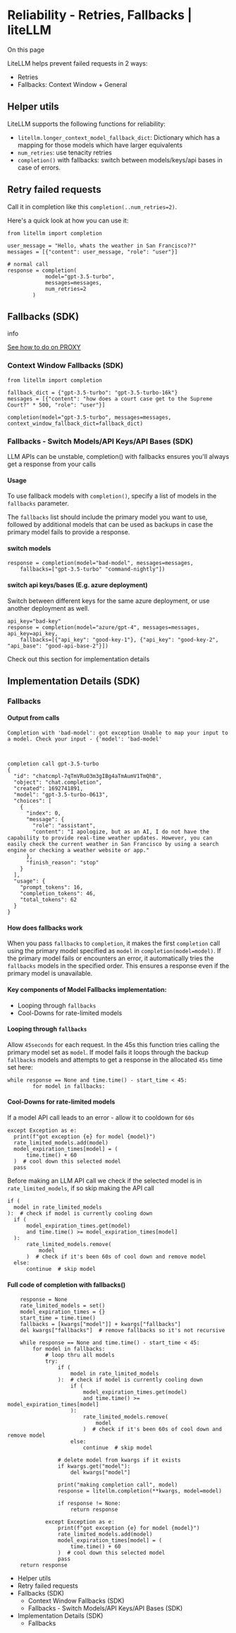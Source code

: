 # Reliability - Retries, Fallbacks | liteLLM

On this page

LiteLLM helps prevent failed requests in 2 ways:

  * Retries
  * Fallbacks: Context Window + General

## Helper utils​

LiteLLM supports the following functions for reliability:

  * `litellm.longer_context_model_fallback_dict`: Dictionary which has a mapping for those models which have larger equivalents
  * `num_retries`: use tenacity retries
  * `completion()` with fallbacks: switch between models/keys/api bases in case of errors.

## Retry failed requests​

Call it in completion like this `completion(..num_retries=2)`.

Here's a quick look at how you can use it:
    
    
    from litellm import completion  
      
    user_message = "Hello, whats the weather in San Francisco??"  
    messages = [{"content": user_message, "role": "user"}]  
      
    # normal call   
    response = completion(  
                model="gpt-3.5-turbo",  
                messages=messages,  
                num_retries=2  
            )  
    

## Fallbacks (SDK)​

info

[See how to do on PROXY](/docs/proxy/reliability)

### Context Window Fallbacks (SDK)​
    
    
    from litellm import completion  
      
    fallback_dict = {"gpt-3.5-turbo": "gpt-3.5-turbo-16k"}  
    messages = [{"content": "how does a court case get to the Supreme Court?" * 500, "role": "user"}]  
      
    completion(model="gpt-3.5-turbo", messages=messages, context_window_fallback_dict=fallback_dict)  
    

### Fallbacks - Switch Models/API Keys/API Bases (SDK)​

LLM APIs can be unstable, completion() with fallbacks ensures you'll always get a response from your calls

#### Usage​

To use fallback models with `completion()`, specify a list of models in the `fallbacks` parameter.

The `fallbacks` list should include the primary model you want to use, followed by additional models that can be used as backups in case the primary model fails to provide a response.

#### switch models​
    
    
    response = completion(model="bad-model", messages=messages,   
        fallbacks=["gpt-3.5-turbo" "command-nightly"])  
    

#### switch api keys/bases (E.g. azure deployment)​

Switch between different keys for the same azure deployment, or use another deployment as well.
    
    
    api_key="bad-key"  
    response = completion(model="azure/gpt-4", messages=messages, api_key=api_key,  
        fallbacks=[{"api_key": "good-key-1"}, {"api_key": "good-key-2", "api_base": "good-api-base-2"}])  
    

Check out this section for implementation details

## Implementation Details (SDK)​

### Fallbacks​

#### Output from calls​
    
    
    Completion with 'bad-model': got exception Unable to map your input to a model. Check your input - {'model': 'bad-model'  
      
      
      
    completion call gpt-3.5-turbo  
    {  
      "id": "chatcmpl-7qTmVRuO3m3gIBg4aTmAumV1TmQhB",  
      "object": "chat.completion",  
      "created": 1692741891,  
      "model": "gpt-3.5-turbo-0613",  
      "choices": [  
        {  
          "index": 0,  
          "message": {  
            "role": "assistant",  
            "content": "I apologize, but as an AI, I do not have the capability to provide real-time weather updates. However, you can easily check the current weather in San Francisco by using a search engine or checking a weather website or app."  
          },  
          "finish_reason": "stop"  
        }  
      ],  
      "usage": {  
        "prompt_tokens": 16,  
        "completion_tokens": 46,  
        "total_tokens": 62  
      }  
    }  
      
    

#### How does fallbacks work​

When you pass `fallbacks` to `completion`, it makes the first `completion` call using the primary model specified as `model` in `completion(model=model)`. If the primary model fails or encounters an error, it automatically tries the `fallbacks` models in the specified order. This ensures a response even if the primary model is unavailable.

#### Key components of Model Fallbacks implementation:​

  * Looping through `fallbacks`
  * Cool-Downs for rate-limited models

#### Looping through `fallbacks`​

Allow `45seconds` for each request. In the 45s this function tries calling the primary model set as `model`. If model fails it loops through the backup `fallbacks` models and attempts to get a response in the allocated `45s` time set here:
    
    
    while response == None and time.time() - start_time < 45:  
            for model in fallbacks:  
    

#### Cool-Downs for rate-limited models​

If a model API call leads to an error - allow it to cooldown for `60s`
    
    
    except Exception as e:  
      print(f"got exception {e} for model {model}")  
      rate_limited_models.add(model)  
      model_expiration_times[model] = (  
          time.time() + 60  
      )  # cool down this selected model  
      pass  
    

Before making an LLM API call we check if the selected model is in `rate_limited_models`, if so skip making the API call
    
    
    if (  
      model in rate_limited_models  
    ):  # check if model is currently cooling down  
      if (  
          model_expiration_times.get(model)  
          and time.time() >= model_expiration_times[model]  
      ):  
          rate_limited_models.remove(  
              model  
          )  # check if it's been 60s of cool down and remove model  
      else:  
          continue  # skip model  
      
    

#### Full code of completion with fallbacks()​
    
    
      
        response = None  
        rate_limited_models = set()  
        model_expiration_times = {}  
        start_time = time.time()  
        fallbacks = [kwargs["model"]] + kwargs["fallbacks"]  
        del kwargs["fallbacks"]  # remove fallbacks so it's not recursive  
      
        while response == None and time.time() - start_time < 45:  
            for model in fallbacks:  
                # loop thru all models  
                try:  
                    if (  
                        model in rate_limited_models  
                    ):  # check if model is currently cooling down  
                        if (  
                            model_expiration_times.get(model)  
                            and time.time() >= model_expiration_times[model]  
                        ):  
                            rate_limited_models.remove(  
                                model  
                            )  # check if it's been 60s of cool down and remove model  
                        else:  
                            continue  # skip model  
      
                    # delete model from kwargs if it exists  
                    if kwargs.get("model"):  
                        del kwargs["model"]  
      
                    print("making completion call", model)  
                    response = litellm.completion(**kwargs, model=model)  
      
                    if response != None:  
                        return response  
      
                except Exception as e:  
                    print(f"got exception {e} for model {model}")  
                    rate_limited_models.add(model)  
                    model_expiration_times[model] = (  
                        time.time() + 60  
                    )  # cool down this selected model  
                    pass  
        return response  
    

  * Helper utils
  * Retry failed requests
  * Fallbacks (SDK)
    * Context Window Fallbacks (SDK)
    * Fallbacks - Switch Models/API Keys/API Bases (SDK)
  * Implementation Details (SDK)
    * Fallbacks